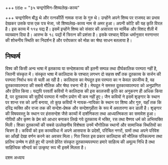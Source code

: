 +++
title = "३५ चन्द्रगोमिन-शिष्यलेख-काव्य"

+++
चन्द्रगोमिन बौद्ध थे और रत्नकीर्ति नामक राजा के गुरु थे। उन्होंने अपने शिष्य पर राजमद का प्रभाव देखकर उसके पास एक पत्र भेजा, जो शिष्यलेख-काव्य नाम से अमर हुआ। अपनी कोटि की यह कृति विरल है। इस काव्य में ११४ पद्य हैं। इसमें इन्होंने शिष्य को संसार की असारता पर मार्मिक और विशद शैली में व्याख्यान दिया है। आरम्भ के १८ पद्यों में त्रिरत्न की प्रशंसा है। इसके पश्चात् वैदिक धर्मानुसार मरणान्तर की शोचनीय स्थिति का निदर्शन है और परोपकार को मोक्ष का श्रेष्ठ साधन बतलाया है।
## निष्कर्ष
विश्व की किसी अन्य भाषा में इतकाव्य या सन्देशकाव्य की इतनी सम्पन्न तथा दीर्घकालिक परम्परा नहीं है, जितनी संस्कृत में। संस्कृत भाषा में कालिदास के पश्चात् लगभग दो सहस्र वर्षों तक दूतकाव्य के सर्जन की परम्परा निर्वाध रूप से चली आ रही है। कालिदास का मेघदूत इस परम्परा का न केवल उपजीव्य है, वह दूतकाव्यपरम्परा की सबसे मौलिक और श्रेष्ठ रचना भी है। मेघदूत ने समस्त दूतकाव्यपरम्परा को अनुप्राणित और प्रेरित किया। यद्यपि परवर्ती कवियों ने कालिदास की इस कालजयी कृति का अनुकरण ही अधिक किया है, पर दूतकाव्य की सुदीर्घ परम्परा में नवीन प्रयोग भी कम नहीं हुए। जैन कवियों ने इसमें शृङ्गार के स्थान पर शान्त रस को अगी बनाया, तो कुछ कवियों ने नायक-नायिका के स्थान पर शिष्य और गुरु, यहाँ तक कि दरिद्र व्यक्ति
और राजा तक की सन्देश-प्रेषक और सन्देशगृहीता के रूप में अवतारणा कर डाली है। शृङ्गार की विषयवस्तु के स्थान पर हंससन्देश जैसे काव्यों में दार्शनिकता तथा आध्यात्मिकता का समावेश हुआ। गोपियों और कृष्ण के प्रेम को आधार बनाकर लिखे गये दूतकाव्य में भक्ति, रस तथा वैष्णव धर्म को अभिव्यक्ति मिली। शिका
दूतकाव्यों की सबसे उल्लेखनीय विशेषता उनमें भौगोलिक स्थानों और सामाजिक स्थितियों का चित्रण है। कवियों को इस काव्यविधा में अपने आसपास के प्रदेशों, परिचित नगरों, ग्रामों तथा अपने परिवेश का आँखों देखा वर्णन करने का अवसर मिला। गित जिरत इस प्रकार कालिदास की मौलिक परिकल्पना तथा प्रातिभ उन्मेष न होते हुए भी उनसे प्रेरित संस्कृत दूतकाव्यपरम्परा हमारे साहित्य की अमूल्य निधि है तथा साहित्यिक सौन्दर्य का उत्कृष्ट रूप भी इसमें मिलता है।

दशम अध्याय